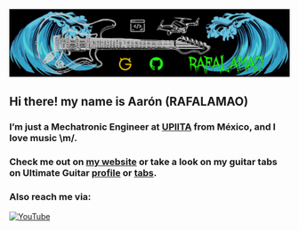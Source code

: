 <img src="portadita.JPG" width="3000">



## Hi there! my name is Aarón (RAFALAMAO)

### I’m just a Mechatronic Engineer at [UPIITA](https://www.upiita.ipn.mx/) from México, and I love music \m/.

### Check me out on [my website](https://rafalamao.github.io/) or take a look on my guitar tabs on Ultimate Guitar [profile](https://www.ultimate-guitar.com/u/perroconpelos) or [tabs](https://www.ultimate-guitar.com/contribution/11629152-perroconpelos/tabs).

### Also reach me via:

[![YouTube](https://img.shields.io/badge/YouTube-D14836?style=for-the-badge&logo=youtube&logoColor=white)](https://www.youtube.com/channel/UCURD3N9TC9OJn0BWRf2J8oA)
